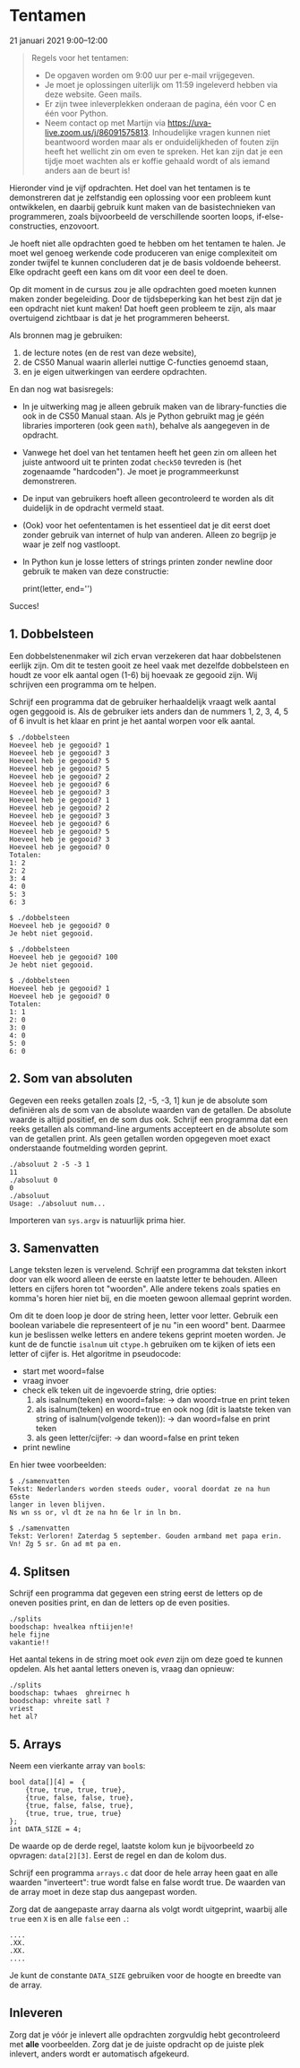 # Tentamen

21 januari 2021  9:00–12:00

> Regels voor het tentamen:
> 
> - De opgaven worden om 9:00 uur per e-mail vrijgegeven.
> - Je moet je oplossingen uiterlijk om 11:59 ingeleverd hebben via deze website. Geen mails.
> - Er zijn twee inleverplekken onderaan de pagina, één voor C en één voor Python.
> - Neem contact op met Martijn via <https://uva-live.zoom.us/j/86091575813>. Inhoudelijke vragen kunnen niet beantwoord worden maar als er onduidelijkheden of fouten zijn heeft het wellicht zin om even te spreken. Het kan zijn dat je een tijdje moet wachten als er koffie gehaald wordt of als iemand anders aan de beurt is!

Hieronder vind je vijf opdrachten. Het doel van het tentamen is te demonstreren dat je zelfstandig een oplossing voor een probleem kunt ontwikkelen, en daarbij gebruik kunt maken van de basistechnieken van programmeren, zoals bijvoorbeeld de verschillende soorten loops, if-else-constructies, enzovoort.

Je hoeft niet alle opdrachten goed te hebben om het tentamen te halen. Je moet wel genoeg werkende code produceren van enige complexiteit om zonder twijfel te kunnen concluderen dat je de basis voldoende beheerst. Elke opdracht geeft een kans om dit voor een deel te doen.

Op dit moment in de cursus zou je alle opdrachten goed moeten kunnen maken zonder begeleiding. Door de tijdsbeperking kan het best zijn dat je een opdracht niet kunt maken! Dat hoeft geen probleem te zijn, als maar overtuigend zichtbaar is dat je het programmeren beheerst.

Als bronnen mag je gebruiken:

1. de lecture notes (en de rest van deze website),
2. de CS50 Manual waarin allerlei nuttige C-functies genoemd staan,
3. en je eigen uitwerkingen van eerdere opdrachten.

En dan nog wat basisregels:

- In je uitwerking mag je alleen gebruik maken van de library-functies die ook in de CS50 Manual staan. Als je Python gebruikt mag je géén libraries importeren (ook geen `math`), behalve als aangegeven in de opdracht.

- Vanwege het doel van het tentamen heeft het geen zin om alleen het juiste antwoord uit te printen zodat `check50` tevreden is (het zogenaamde "hardcoden"). Je moet je programmeerkunst demonstreren.

- De input van gebruikers hoeft alleen gecontroleerd te worden als dit duidelijk in de opdracht vermeld staat.

- (Ook) voor het oefententamen is het essentieel dat je dit eerst doet zonder gebruik van internet of hulp van anderen. Alleen zo begrijp je waar je zelf nog vastloopt.

- In Python kun je losse letters of strings printen zonder newline door gebruik te maken van deze constructie:

    print(letter, end='')

Succes!

## 1. Dobbelsteen

Een dobbelstenenmaker wil zich ervan verzekeren dat haar dobbelstenen eerlijk zijn. Om dit te testen gooit ze heel vaak met dezelfde dobbelsteen en houdt ze voor elk aantal ogen (1-6) bij hoevaak ze gegooid zijn. Wij schrijven een programma om te helpen.

Schrijf een programma dat de gebruiker herhaaldelijk vraagt welk aantal ogen geggooid is. Als de gebruiker iets anders dan de nummers 1, 2, 3, 4, 5 of 6 invult is het klaar en print je het aantal worpen voor elk aantal.

    $ ./dobbelsteen
    Hoeveel heb je gegooid? 1
    Hoeveel heb je gegooid? 3
    Hoeveel heb je gegooid? 5
    Hoeveel heb je gegooid? 5
    Hoeveel heb je gegooid? 2
    Hoeveel heb je gegooid? 6
    Hoeveel heb je gegooid? 3
    Hoeveel heb je gegooid? 1
    Hoeveel heb je gegooid? 2
    Hoeveel heb je gegooid? 3
    Hoeveel heb je gegooid? 6
    Hoeveel heb je gegooid? 5
    Hoeveel heb je gegooid? 3
    Hoeveel heb je gegooid? 0
    Totalen:
    1: 2
    2: 2
    3: 4
    4: 0
    5: 3
    6: 3

    $ ./dobbelsteen
    Hoeveel heb je gegooid? 0
    Je hebt niet gegooid.

    $ ./dobbelsteen
    Hoeveel heb je gegooid? 100
    Je hebt niet gegooid.

    $ ./dobbelsteen
    Hoeveel heb je gegooid? 1
    Hoeveel heb je gegooid? 0
    Totalen:
    1: 1
    2: 0
    3: 0
    4: 0
    5: 0
    6: 0

## 2. Som van absoluten

Gegeven een reeks getallen zoals [2, -5, -3, 1] kun je de absolute som definiëren als de som van de absolute waarden van de getallen. De absolute waarde is altijd positief, en de som dus ook. Schrijf een programma dat een reeks getallen als command-line arguments accepteert en de absolute som van de getallen print. Als geen getallen worden opgegeven moet exact onderstaande foutmelding worden geprint.

    ./absoluut 2 -5 -3 1
    11
    ./absoluut 0
    0
    ./absoluut
    Usage: ./absoluut num...

Importeren van `sys.argv` is natuurlijk prima hier.

## 3. Samenvatten

Lange teksten lezen is vervelend. Schrijf een programma dat teksten inkort door van elk woord alleen de eerste en laatste letter te behouden. Alleen letters en cijfers horen tot "woorden". Alle andere tekens zoals spaties en komma's horen hier niet bij, en die moeten gewoon allemaal geprint worden.

Om dit te doen loop je door de string heen, letter voor letter. Gebruik een boolean variabele die representeert of je nu "in een woord" bent. Daarmee kun je beslissen welke letters en andere tekens geprint moeten worden. Je kunt de de functie `isalnum` uit `ctype.h` gebruiken om te kijken of iets een letter of cijfer is. Het algoritme in pseudocode:

- start met woord=false
- vraag invoer
- check elk teken uit de ingevoerde string, drie opties:
    1. als isalnum(teken) en woord=false: 
            -> dan woord=true en print teken
    2. als isalnum(teken) en woord=true en ook nog
         (dit is laatste teken van string of isalnum(volgende teken)):
            -> dan woord=false en print teken
    3. als geen letter/cijfer:
            -> dan woord=false en print teken
- print newline

En hier twee voorbeelden:

    $ ./samenvatten
    Tekst: Nederlanders worden steeds ouder, vooral doordat ze na hun 65ste
    langer in leven blijven.
    Ns wn ss or, vl dt ze na hn 6e lr in ln bn.

    $ ./samenvatten
    Tekst: Verloren! Zaterdag 5 september. Gouden armband met papa erin.
    Vn! Zg 5 sr. Gn ad mt pa en.

## 4. Splitsen

Schrijf een programma dat gegeven een string eerst de letters op de oneven posities print, en dan de letters op de even posities.

    ./splits
    boodschap: hvealkea nftiijen!e!
    hele fijne
    vakantie!!

Het aantal tekens in de string moet ook *even* zijn om deze goed te kunnen opdelen. Als het aantal letters oneven is, vraag dan opnieuw:

    ./splits
    boodschap: twhaes  ghreirnec h
    boodschap: vhreite satl ?
    vriest
    het al?

## 5. Arrays

Neem een vierkante array van `bool`s:

    bool data[][4] =  {
        {true, true, true, true},
        {true, false, false, true},
        {true, false, false, true},
        {true, true, true, true}
    };
    int DATA_SIZE = 4;

De waarde op de derde regel, laatste kolom kun je bijvoorbeeld zo opvragen: `data[2][3]`. Eerst de regel en dan de kolom dus.

Schrijf een programma `arrays.c` dat door de hele array heen gaat en alle waarden "inverteert": true wordt false en false wordt true. De waarden van de array moet in deze stap dus aangepast worden.

Zorg dat de aangepaste array daarna als volgt wordt uitgeprint, waarbij alle `true` een `X` is en alle `false` een `.`:

    ....
    .XX.
    .XX.
    ....

Je kunt de constante `DATA_SIZE` gebruiken voor de hoogte en breedte van de array.

## Inleveren

Zorg dat je vóór je inlevert alle opdrachten zorgvuldig hebt gecontroleerd met **alle** voorbeelden. Zorg dat je de juiste opdracht op de juiste plek inlevert, anders wordt er automatisch afgekeurd.
